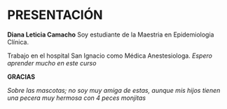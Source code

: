 # PRESENTACIÓN

**Diana Leticia Camacho**
Soy estudiante de la Maestria en Epidemiologia Clínica.

Trabajo en el hospital San Ignacio como Médica Anestesiologa.
_Espero aprender mucho en este curso_

**GRACIAS**

_Sobre las mascotas; no soy muy amiga de estas, aunque mis hijos tienen una pecera muy hermosa con 4 peces monjitas_
